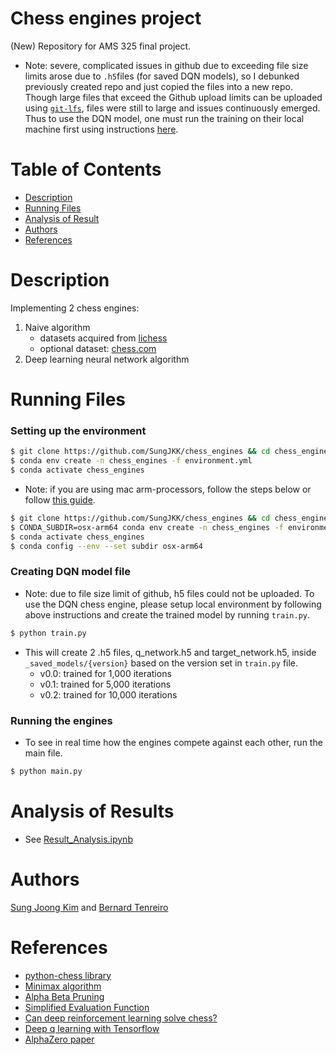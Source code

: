 # Chess engines project
(New) Repository for AMS 325 final project.  
- Note: severe, complicated issues in github due to exceeding file size limits arose due to `.h5`files (for saved DQN models), so I debunked previously created repo and just copied the files into a new repo. Though large files that exceed the Github upload limits can be uploaded using [`git-lfs`](https://git-lfs.github.com/), files were still to large and issues continuously emerged. Thus to use the DQN model, one must run the training on their local machine first using instructions [here](#running-the-engines).

# Table of Contents
- [Description](#description)
- [Running Files](#running-files)
- [Analysis of Result](#analysis-of-results)
- [Authors](#authors)
- [References](#references)


# Description
Implementing 2 chess engines:
1. Naive algorithm
    - datasets acquired from [lichess](https://database.lichess.org/)
    - optional dataset: [chess.com](https://www.chess.com/news/view/published-data-api#pubapi-endpoint-games-archive-list)
2. Deep learning neural network algorithm


# Running Files 
### Setting up the environment
```sh
$ git clone https://github.com/SungJKK/chess_engines && cd chess_engines
$ conda env create -n chess_engines -f environment.yml
$ conda activate chess_engines
```
- Note: if you are using mac arm-processors, follow the steps below or follow [this guide](https://stackoverflow.com/questions/72964800/what-is-the-proper-way-to-install-tensorflow-on-apple-m1-in-2022).
```sh
$ git clone https://github.com/SungJKK/chess_engines && cd chess_engines
$ CONDA_SUBDIR=osx-arm64 conda env create -n chess_engines -f environment.yml
$ conda activate chess_engines
$ conda config --env --set subdir osx-arm64
```

### Creating DQN model file
- Note: due to file size limit of github, h5 files could not be uploaded. To use the DQN chess
  engine, please setup local environment by following above instructions and create the trained
  model by running `train.py`.
```sh
$ python train.py
```
- This will create 2 .h5 files, q_network.h5 and target_network.h5, inside `_saved_models/{version}`
  based on the version set in `train.py` file.
    - v0.0: trained for 1,000 iterations 
    - v0.1: trained for 5,000 iterations
    - v0.2: trained for 10,000 iterations


### Running the engines
- To see in real time how the engines compete against each other, run the main file.
```sh
$ python main.py
```


# Analysis of Results
- See [Result_Analysis.ipynb](_notebooks/Result_Analysis.ipynb)


# Authors
[Sung Joong Kim](https://github.com/SungJKK) and [Bernard Tenreiro](https://github.com/BernardTenreiro)


# References
- [python-chess library](https://python-chess.readthedocs.io/en/latest/)
- [Minimax algorithm](https://en.wikipedia.org/wiki/Minimax)
- [Alpha Beta Pruning](https://en.wikipedia.org/wiki/Alpha%E2%80%93beta_pruning)
- [Simplified Evaluation Function](https://www.chessprogramming.org/Simplified_Evaluation_Function)
- [Can deep reinforcement learning solve chess?](https://towardsdatascience.com/can-deep-reinforcement-learning-solve-chess-b9f52855cd1e)
- [Deep q learning with Tensorflow](https://rubikscode.net/2021/07/13/deep-q-learning-with-python-and-tensorflow-2-0/)
- [AlphaZero paper](https://doi.org/10.48550/arXiv.1712.01815)

